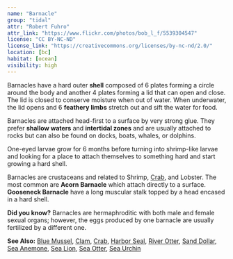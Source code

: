 ```yaml
---
name: "Barnacle"
group: "tidal"
attr: "Robert Fuhro"
attr_link: "https://www.flickr.com/photos/bob_l_f/5539304547"
license: "CC BY-NC-ND"
license_link: "https://creativecommons.org/licenses/by-nc-nd/2.0/"
location: [bc]
habitat: [ocean]
visibility: high
---
```

Barnacles have a hard outer **shell** composed of 6 plates forming a circle around the body and another 4 plates forming a lid that can open and close. The lid is closed to conserve moisture when out of water. When underwater, the lid opens and 6 **feathery limbs** stretch out and sift the water for food.

Barnacles are attached head-first to a surface by very strong glue. They prefer **shallow waters** and **intertidal zones** and are usually attached to rocks but can also be found on docks, boats, whales, or dolphins.

One-eyed larvae grow for 6 months before turning into shrimp-like larvae and looking for a place to attach themselves to something hard and start growing a hard shell.

Barnacles are crustaceans and related to Shrimp, [Crab](/{{section}}/crab), and Lobster. The most common are **Acorn Barnacle** which attach directly to a surface. **Gooseneck Barnacle** have a long muscular stalk topped by a head encased in a hard shell.

**Did you know?** Barnacles are hermaphroditic with both male and female sexual organs; however, the eggs produced by one barnacle are usually fertilized by a different one.

<!-- generated, do not edit -->
**See Also:**
[Blue Mussel](/{{section}}/blumussel),
[Clam](/{{section}}/clam),
[Crab](/{{section}}/crab),
[Harbor Seal](/{{section}}/harbseal),
[River Otter](/{{section}}/rivotter),
[Sand Dollar](/{{section}}/sandolr),
[Sea Anemone](/{{section}}/seaanem),
[Sea Lion](/{{section}}/sealion),
[Sea Otter](/{{section}}/seaotter),
[Sea Urchin](/{{section}}/seaurch)
